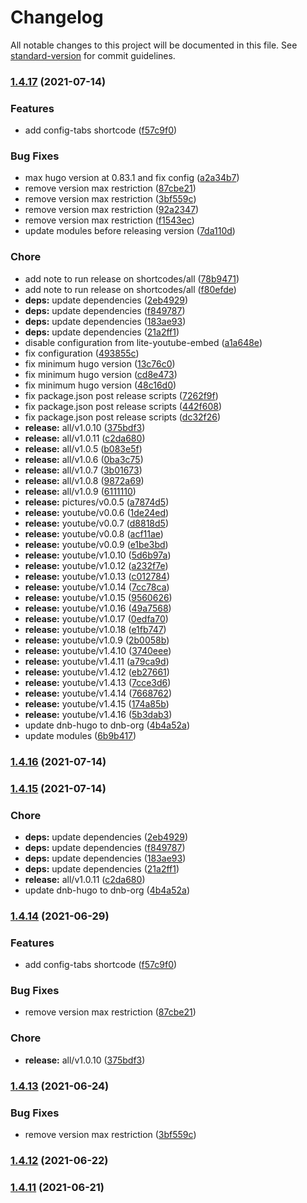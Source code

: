 # Changelog

All notable changes to this project will be documented in this file. See [standard-version](https://github.com/conventional-changelog/standard-version) for commit guidelines.

### [1.4.17](https://github.com/dnb-hugo/shortcodes/compare/collection/v1.4.9...collection/v1.4.17) (2021-07-14)


### Features

* add config-tabs shortcode ([f57c9f0](https://github.com/dnb-hugo/shortcodes/commit/f57c9f0ecf900993941902e5c05b86cfa73141c7))


### Bug Fixes

* max hugo version at 0.83.1 and fix config ([a2a34b7](https://github.com/dnb-hugo/shortcodes/commit/a2a34b7bcdd85f62c556ab91270c3839705ae78d))
* remove version max restriction ([87cbe21](https://github.com/dnb-hugo/shortcodes/commit/87cbe21331515c7425007e681a33932754efcbf8))
* remove version max restriction ([3bf559c](https://github.com/dnb-hugo/shortcodes/commit/3bf559c1e03b34b9641a1f95844c03f2e3998cb5))
* remove version max restriction ([92a2347](https://github.com/dnb-hugo/shortcodes/commit/92a2347fe7fc876ca6d97b59874f40c18957a405))
* remove version max restriction ([f1543ec](https://github.com/dnb-hugo/shortcodes/commit/f1543ec1793df896697dd873c5f83aac4d09ef9c))
* update modules before releasing version ([7da110d](https://github.com/dnb-hugo/shortcodes/commit/7da110d0c368ac3fbc4920d3d5eded40c4a02d3d))


### Chore

* add note to run release on shortcodes/all ([78b9471](https://github.com/dnb-hugo/shortcodes/commit/78b94716ddb064d60ee1840e02c85db7b0057f0e))
* add note to run release on shortcodes/all ([f80efde](https://github.com/dnb-hugo/shortcodes/commit/f80efde3f42430cafbc035ce552069cb87213e27))
* **deps:** update dependencies ([2eb4929](https://github.com/dnb-hugo/shortcodes/commit/2eb49290173cf57b46be5a4c1f859a6914b8aa3c))
* **deps:** update dependencies ([f849787](https://github.com/dnb-hugo/shortcodes/commit/f849787ff5a2309fa88c01599c3db7c0b3bf0fe2))
* **deps:** update dependencies ([183ae93](https://github.com/dnb-hugo/shortcodes/commit/183ae93e97115fcb62b6a029cd414b5c97aab39c))
* **deps:** update dependencies ([21a2ff1](https://github.com/dnb-hugo/shortcodes/commit/21a2ff19d1a4306c97371ec12c0493cab6460dc4))
* disable configuration from lite-youtube-embed ([a1a648e](https://github.com/dnb-hugo/shortcodes/commit/a1a648e8d665d371bb9c4a9c36f2d8296d59f63f))
* fix configuration ([493855c](https://github.com/dnb-hugo/shortcodes/commit/493855cb68704ca316b2abce40e961afdcde8906))
* fix minimum hugo version ([13c76c0](https://github.com/dnb-hugo/shortcodes/commit/13c76c08760cac6a916946c0fe4f4e1896eee9b2))
* fix minimum hugo version ([cd8e473](https://github.com/dnb-hugo/shortcodes/commit/cd8e47333b8052bb406913e29984d3337c25b0ea))
* fix minimum hugo version ([48c16d0](https://github.com/dnb-hugo/shortcodes/commit/48c16d0f78ef7866fdba841ed0544c1fbf3064f7))
* fix package.json post release scripts ([7262f9f](https://github.com/dnb-hugo/shortcodes/commit/7262f9f21302e9743335a5902e904a3881d1d873))
* fix package.json post release scripts ([442f608](https://github.com/dnb-hugo/shortcodes/commit/442f608315b4806bfe594413910a1dc166db695e))
* fix package.json post release scripts ([dc32f26](https://github.com/dnb-hugo/shortcodes/commit/dc32f267a33255f542012f4660feb126ca0f15c1))
* **release:** all/v1.0.10 ([375bdf3](https://github.com/dnb-hugo/shortcodes/commit/375bdf3b270a3e947b8767dfa6f44f0ced7ca03a))
* **release:** all/v1.0.11 ([c2da680](https://github.com/dnb-hugo/shortcodes/commit/c2da680833d390bd3ef79e4f567e39ef5a47d770))
* **release:** all/v1.0.5 ([b083e5f](https://github.com/dnb-hugo/shortcodes/commit/b083e5ff694a66aebcf980cc1ae6feae8eb9dd06))
* **release:** all/v1.0.6 ([0ba3c75](https://github.com/dnb-hugo/shortcodes/commit/0ba3c758b41b78d29543ae94a889f3510b76ee97))
* **release:** all/v1.0.7 ([3b01673](https://github.com/dnb-hugo/shortcodes/commit/3b01673933c12b91d53c5942408c8b65c4de1286))
* **release:** all/v1.0.8 ([9872a69](https://github.com/dnb-hugo/shortcodes/commit/9872a6988fbf0f8e0c27bf8ef19208b11c8b194e))
* **release:** all/v1.0.9 ([6111110](https://github.com/dnb-hugo/shortcodes/commit/6111110e12a8db0f16f260224723cb6cad412453))
* **release:** pictures/v0.0.5 ([a7874d5](https://github.com/dnb-hugo/shortcodes/commit/a7874d5b6bd8166667a9fe6032a348cd884ef01c))
* **release:** youtube/v0.0.6 ([1de24ed](https://github.com/dnb-hugo/shortcodes/commit/1de24ed1d3b564188454ac9dc6e6692815b691d1))
* **release:** youtube/v0.0.7 ([d8818d5](https://github.com/dnb-hugo/shortcodes/commit/d8818d5af6d0a424dd7f09f8e6311d02d0894bf7))
* **release:** youtube/v0.0.8 ([acf11ae](https://github.com/dnb-hugo/shortcodes/commit/acf11ae4bfd11b3ec67e2a48e711f6fb29bae53d))
* **release:** youtube/v0.0.9 ([e1be3bd](https://github.com/dnb-hugo/shortcodes/commit/e1be3bd95e3f807dfa4f69965c542274af699128))
* **release:** youtube/v1.0.10 ([5d6b97a](https://github.com/dnb-hugo/shortcodes/commit/5d6b97ad1981105cbba575aa5e8a0e015e75dc31))
* **release:** youtube/v1.0.12 ([a232f7e](https://github.com/dnb-hugo/shortcodes/commit/a232f7e5a6d7b4347470e9a9f554fea33ab58a78))
* **release:** youtube/v1.0.13 ([c012784](https://github.com/dnb-hugo/shortcodes/commit/c01278481d6c73ae414dfe2ef0e1ee436a54f1d7))
* **release:** youtube/v1.0.14 ([7cc78ca](https://github.com/dnb-hugo/shortcodes/commit/7cc78ca13f96301d72d3ea8048e6c14d433101df))
* **release:** youtube/v1.0.15 ([9560626](https://github.com/dnb-hugo/shortcodes/commit/9560626e6f05847329499382ae4c380af8d99ef5))
* **release:** youtube/v1.0.16 ([49a7568](https://github.com/dnb-hugo/shortcodes/commit/49a7568194575bb16f67bb9f7bd662487b002272))
* **release:** youtube/v1.0.17 ([0edfa70](https://github.com/dnb-hugo/shortcodes/commit/0edfa70c3a7a18aa80c689fffa1ee3feed9b56f5))
* **release:** youtube/v1.0.18 ([e1fb747](https://github.com/dnb-hugo/shortcodes/commit/e1fb7479f8a3d9e3e4eb05f723b6512fea2bf7b3))
* **release:** youtube/v1.0.9 ([2b0058b](https://github.com/dnb-hugo/shortcodes/commit/2b0058b490fd1b4b7916664c890e56667d3ef196))
* **release:** youtube/v1.4.10 ([3740eee](https://github.com/dnb-hugo/shortcodes/commit/3740eee800a791dbe1a70ea8ae57904e78288652))
* **release:** youtube/v1.4.11 ([a79ca9d](https://github.com/dnb-hugo/shortcodes/commit/a79ca9df3b44ef8c97d8caff5930f2125014f4b5))
* **release:** youtube/v1.4.12 ([eb27661](https://github.com/dnb-hugo/shortcodes/commit/eb276617f1ce28dfbf4a8351ebfc70a6c4780b32))
* **release:** youtube/v1.4.13 ([7cce3d6](https://github.com/dnb-hugo/shortcodes/commit/7cce3d64f51f4edc93afafb950e7caca435aa55b))
* **release:** youtube/v1.4.14 ([7668762](https://github.com/dnb-hugo/shortcodes/commit/766876291fe9cbf66bf484e33080cf82fd49f3d0))
* **release:** youtube/v1.4.15 ([174a85b](https://github.com/dnb-hugo/shortcodes/commit/174a85b6191458ef1b20d4c760f0c0a4d7fb413f))
* **release:** youtube/v1.4.16 ([5b3dab3](https://github.com/dnb-hugo/shortcodes/commit/5b3dab3964e77980acabbb4a87ecf665b83d19fe))
* update dnb-hugo to dnb-org ([4b4a52a](https://github.com/dnb-hugo/shortcodes/commit/4b4a52a43b879c6b95e295a3cad0f5811553291c))
* update modules ([6b9b417](https://github.com/dnb-hugo/shortcodes/commit/6b9b417c861ae65ecd25f39ca3a652d43fcfddb1))

### [1.4.16](https://github.com/dnb-hugo/shortcodes/compare/youtube/v1.0.18...youtube/v1.4.16) (2021-07-14)

### [1.4.15](https://github.com/dnb-hugo/shortcodes/compare/youtube/v1.4.14...youtube/v1.4.15) (2021-07-14)


### Chore

* **deps:** update dependencies ([2eb4929](https://github.com/dnb-hugo/shortcodes/commit/2eb49290173cf57b46be5a4c1f859a6914b8aa3c))
* **deps:** update dependencies ([f849787](https://github.com/dnb-hugo/shortcodes/commit/f849787ff5a2309fa88c01599c3db7c0b3bf0fe2))
* **deps:** update dependencies ([183ae93](https://github.com/dnb-hugo/shortcodes/commit/183ae93e97115fcb62b6a029cd414b5c97aab39c))
* **deps:** update dependencies ([21a2ff1](https://github.com/dnb-hugo/shortcodes/commit/21a2ff19d1a4306c97371ec12c0493cab6460dc4))
* **release:** all/v1.0.11 ([c2da680](https://github.com/dnb-hugo/shortcodes/commit/c2da680833d390bd3ef79e4f567e39ef5a47d770))
* update dnb-hugo to dnb-org ([4b4a52a](https://github.com/dnb-hugo/shortcodes/commit/4b4a52a43b879c6b95e295a3cad0f5811553291c))

### [1.4.14](https://github.com/dnb-org/shortcodes/compare/youtube/v1.4.13...youtube/v1.4.14) (2021-06-29)


### Features

* add config-tabs shortcode ([f57c9f0](https://github.com/dnb-org/shortcodes/commit/f57c9f0ecf900993941902e5c05b86cfa73141c7))


### Bug Fixes

* remove version max restriction ([87cbe21](https://github.com/dnb-org/shortcodes/commit/87cbe21331515c7425007e681a33932754efcbf8))


### Chore

* **release:** all/v1.0.10 ([375bdf3](https://github.com/dnb-org/shortcodes/commit/375bdf3b270a3e947b8767dfa6f44f0ced7ca03a))

### [1.4.13](https://github.com/dnb-org/shortcodes/compare/youtube/v0.0.9...youtube/v1.4.13) (2021-06-24)


### Bug Fixes

* remove version max restriction ([3bf559c](https://github.com/dnb-org/shortcodes/commit/3bf559c1e03b34b9641a1f95844c03f2e3998cb5))

### [1.4.12](https://github.com/dnb-org/shortcodes/compare/youtube/v0.0.8...youtube/v1.4.12) (2021-06-22)

### [1.4.11](https://github.com/dnb-org/shortcodes/compare/youtube/v0.0.7...youtube/v1.4.11) (2021-06-21)
